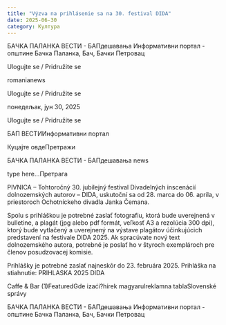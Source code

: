 ```yaml
---
title: "Výzva na prihlásenie sa na 30. festival DIDA"
date: 2025-06-30
category: Култура
---
```


БАЧКА ПАЛАНКА ВЕСТИ - БАПдешавања Информативни портал - општине Бачка Паланка, Бач, Бачки Петровац

Ulogujte se / Pridružite se

romanianews

Ulogujte se / Pridružite se

понедељак, јун 30, 2025

Ulogujte se / Pridružite se

БАП ВЕСТИИнформативни портал

Куцајте овдеПретражи

БАЧКА ПАЛАНКА ВЕСТИ - БАПдешавања news

type here...Претрага

PIVNICA – Tohtoročný 30. jubilejný festival Divadelných inscenácií dolnozemských autorov – DIDA, uskutoční sa od 28. marca do 06. apríla, v priestoroch Ochotníckeho divadla Janka Čemana.

Spolu s prihláškou je potrebné zaslať fotografiu, ktorá bude uverejnená v bulletine, a plagát (jpg alebo pdf formát, veľkosť A3 a rezolúcia 300 dpi), ktorý bude vytlačený a uverejnený na výstave plagátov účinkujúcich predstavení na festivale DIDA 2025.
Ak spracúvate nový text dolnozemského autora, potrebné je poslať ho v štyroch exemplároch pre členov posudzovacej komisie.


Prihlášky je potrebné zaslať najneskôr do 23. februára 2025.
Prihláška na stiahnutie: PRIHLASKA 2025 DIDA

Caffe & Bar (1)FeaturedGde izaći?hírek magyarulreklamna tablaSlovenské správy

БАЧКА ПАЛАНКА ВЕСТИ - БАПдешавања Информативни портал - општине Бачка Паланка, Бач, Бачки Петровац
